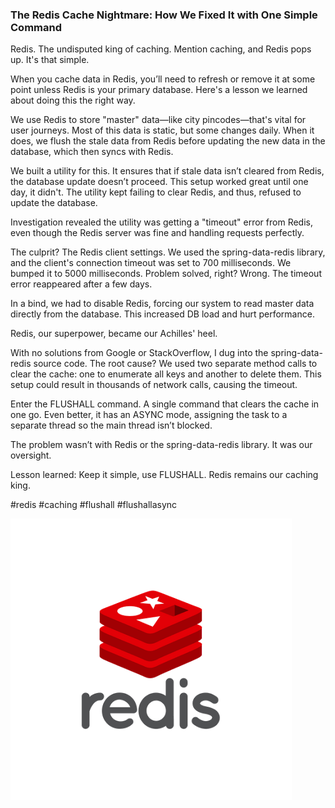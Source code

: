 ### The Redis Cache Nightmare: How We Fixed It with One Simple Command

Redis. The undisputed king of caching. Mention caching, and Redis pops up. It's that simple.

When you cache data in Redis, you’ll need to refresh or remove it at some point unless Redis is your primary database. Here's a lesson we learned about doing this the right way.

We use Redis to store "master" data—like city pincodes—that's vital for user journeys. Most of this data is static, but some changes daily. When it does, we flush the stale data from Redis before updating the new data in the database, which then syncs with Redis.

We built a utility for this. It ensures that if stale data isn’t cleared from Redis, the database update doesn’t proceed. This setup worked great until one day, it didn't. The utility kept failing to clear Redis, and thus, refused to update the database.

Investigation revealed the utility was getting a "timeout" error from Redis, even though the Redis server was fine and handling requests perfectly.

The culprit? The Redis client settings. We used the spring-data-redis library, and the client's connection timeout was set to 700 milliseconds. We bumped it to 5000 milliseconds. Problem solved, right? Wrong. The timeout error reappeared after a few days.

In a bind, we had to disable Redis, forcing our system to read master data directly from the database. This increased DB load and hurt performance.

Redis, our superpower, became our Achilles' heel.

With no solutions from Google or StackOverflow, I dug into the spring-data-redis source code. The root cause? We used two separate method calls to clear the cache: one to enumerate all keys and another to delete them. This setup could result in thousands of network calls, causing the timeout.

Enter the FLUSHALL command. A single command that clears the cache in one go. Even better, it has an ASYNC mode, assigning the task to a separate thread so the main thread isn’t blocked.

The problem wasn’t with Redis or the spring-data-redis library. It was our oversight.

Lesson learned: Keep it simple, use FLUSHALL. Redis remains our caching king.

#redis #caching #flushall #flushallasync

![Redis Logo, Image Credit: Pratik Chaudhari](./redis.png)